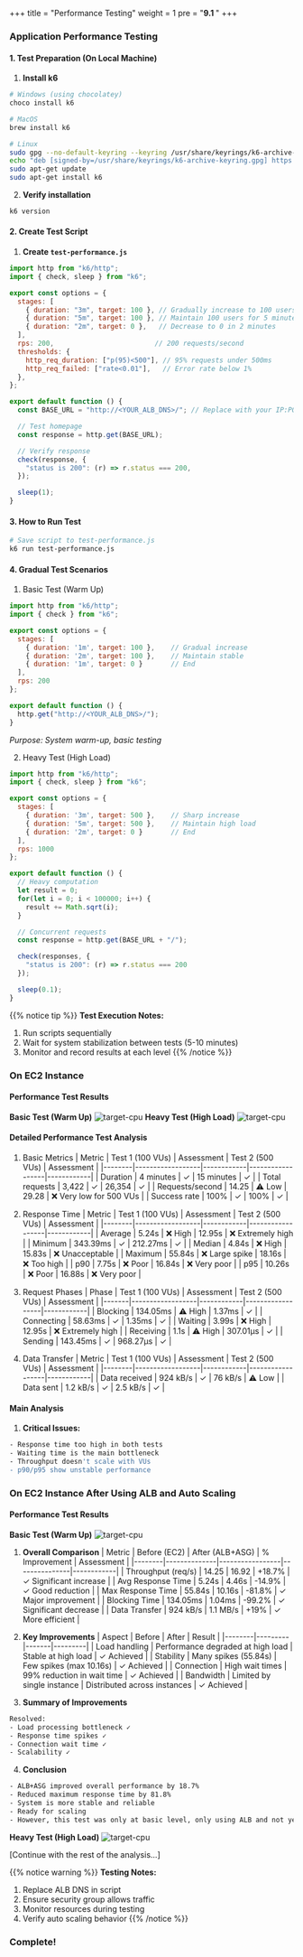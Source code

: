 +++
title = "Performance Testing"
weight = 1
pre = "<b>9.1 </b>"
+++

### Application Performance Testing

#### 1. Test Preparation (On Local Machine)

1. **Install k6**
```bash
# Windows (using chocolatey)
choco install k6

# MacOS
brew install k6

# Linux
sudo gpg --no-default-keyring --keyring /usr/share/keyrings/k6-archive-keyring.gpg --keyserver hkp://keyserver.ubuntu.com:80 --recv-keys C5AD17C747E3415A3642D57D77C6C491D6AC1D69
echo "deb [signed-by=/usr/share/keyrings/k6-archive-keyring.gpg] https://dl.k6.io/deb stable main" | sudo tee /etc/apt/sources.list.d/k6.list
sudo apt-get update
sudo apt-get install k6
```

2. **Verify installation**
```bash
k6 version
```

#### 2. Create Test Script

1. **Create `test-performance.js`**
```javascript
import http from "k6/http";
import { check, sleep } from "k6";

export const options = {
  stages: [
    { duration: "3m", target: 100 }, // Gradually increase to 100 users in 3 minutes
    { duration: "5m", target: 100 }, // Maintain 100 users for 5 minutes
    { duration: "2m", target: 0 },   // Decrease to 0 in 2 minutes
  ],
  rps: 200,                         // 200 requests/second
  thresholds: {
    http_req_duration: ["p(95)<500"], // 95% requests under 500ms
    http_req_failed: ["rate<0.01"],   // Error rate below 1%
  },
};

export default function () {
  const BASE_URL = "http://<YOUR_ALB_DNS>/"; // Replace with your IP:PORT or ALB DNS

  // Test homepage
  const response = http.get(BASE_URL);

  // Verify response
  check(response, {
    "status is 200": (r) => r.status === 200,
  });

  sleep(1);
}
```

#### 3. How to Run Test
```bash
# Save script to test-performance.js
k6 run test-performance.js
```

#### 4. Gradual Test Scenarios
1. Basic Test (Warm Up)
```javascript
import http from "k6/http";
import { check } from "k6";

export const options = {
  stages: [
    { duration: '1m', target: 100 },    // Gradual increase
    { duration: '2m', target: 100 },    // Maintain stable
    { duration: '1m', target: 0 }       // End
  ],
  rps: 200
};

export default function () {
  http.get("http://<YOUR_ALB_DNS>/");
}
```

*Purpose: System warm-up, basic testing*

2. Heavy Test (High Load)
```javascript
import http from "k6/http";
import { check, sleep } from "k6";

export const options = {
  stages: [
    { duration: '3m', target: 500 },    // Sharp increase
    { duration: '5m', target: 500 },    // Maintain high load
    { duration: '2m', target: 0 }       // End
  ],
  rps: 1000
};

export default function () {
  // Heavy computation
  let result = 0;
  for(let i = 0; i < 100000; i++) {
    result += Math.sqrt(i);
  }

  // Concurrent requests
  const response = http.get(BASE_URL + "/");

  check(responses, {
    "status is 200": (r) => r.status === 200
  });

  sleep(0.1);
}
```

{{% notice tip %}}
**Test Execution Notes:**
1. Run scripts sequentially
2. Wait for system stabilization between tests (5-10 minutes)
3. Monitor and record results at each level
{{% /notice %}}

### On EC2 Instance
#### Performance Test Results
**Basic Test (Warm Up)**
![target-cpu](/images/9-TestPerformance-And-Flow/1.png)
**Heavy Test (High Load)**
![target-cpu](/images/9-TestPerformance-And-Flow/3.png)

#### Detailed Performance Test Analysis
1. Basic Metrics
| Metric | Test 1 (100 VUs) | Assessment | Test 2 (500 VUs) | Assessment |
|--------|------------------|------------|------------------|------------|
| Duration | 4 minutes | ✓ | 15 minutes | ✓ |
| Total requests | 3,422 | ✓ | 26,354 | ✓ |
| Requests/second | 14.25 | ⚠️ Low | 29.28 | ❌ Very low for 500 VUs |
| Success rate | 100% | ✓ | 100% | ✓ |

2. Response Time
| Metric | Test 1 (100 VUs) | Assessment | Test 2 (500 VUs) | Assessment |
|--------|------------------|------------|------------------|------------|
| Average | 5.24s | ❌ High | 12.95s | ❌ Extremely high |
| Minimum | 343.39ms | ✓ | 212.27ms | ✓ |
| Median | 4.84s | ❌ High | 15.83s | ❌ Unacceptable |
| Maximum | 55.84s | ❌ Large spike | 18.16s | ❌ Too high |
| p90 | 7.75s | ❌ Poor | 16.84s | ❌ Very poor |
| p95 | 10.26s | ❌ Poor | 16.88s | ❌ Very poor |

3. Request Phases
| Phase | Test 1 (100 VUs) | Assessment | Test 2 (500 VUs) | Assessment |
|-------|------------------|------------|------------------|------------|
| Blocking | 134.05ms | ⚠️ High | 1.37ms | ✓ |
| Connecting | 58.63ms | ✓ | 1.35ms | ✓ |
| Waiting | 3.99s | ❌ High | 12.95s | ❌ Extremely high |
| Receiving | 1.1s | ⚠️ High | 307.01µs | ✓ |
| Sending | 143.45ms | ✓ | 968.27µs | ✓ |

4. Data Transfer
| Metric | Test 1 (100 VUs) | Assessment | Test 2 (500 VUs) | Assessment |
|--------|------------------|------------|------------------|------------|
| Data received | 924 kB/s | ✓ | 76 kB/s | ⚠️ Low |
| Data sent | 1.2 kB/s | ✓ | 2.5 kB/s | ✓ |

#### Main Analysis

1. **Critical Issues:**
```bash
- Response time too high in both tests
- Waiting time is the main bottleneck
- Throughput doesn't scale with VUs
- p90/p95 show unstable performance
```

### On EC2 Instance After Using ALB and Auto Scaling
#### Performance Test Results
**Basic Test (Warm Up)**
![target-cpu](/images/9-TestPerformance-And-Flow/7.png)

1. **Overall Comparison**
| Metric | Before (EC2) | After (ALB+ASG) | % Improvement | Assessment |
|--------|--------------|-----------------|---------------|------------|
| Throughput (req/s) | 14.25 | 16.92 | +18.7% | ✓ Significant increase |
| Avg Response Time | 5.24s | 4.46s | -14.9% | ✓ Good reduction |
| Max Response Time | 55.84s | 10.16s | -81.8% | ✓ Major improvement |
| Blocking Time | 134.05ms | 1.04ms | -99.2% | ✓ Significant decrease |
| Data Transfer | 924 kB/s | 1.1 MB/s | +19% | ✓ More efficient |

2. **Key Improvements**
| Aspect | Before | After | Result |
|--------|---------|-------|---------|
| Load handling | Performance degraded at high load | Stable at high load | ✓ Achieved |
| Stability | Many spikes (55.84s) | Few spikes (max 10.16s) | ✓ Achieved |
| Connection | High wait times | 99% reduction in wait time | ✓ Achieved |
| Bandwidth | Limited by single instance | Distributed across instances | ✓ Achieved |

3. **Summary of Improvements**
```bash
Resolved:
- Load processing bottleneck ✓
- Response time spikes ✓
- Connection wait time ✓
- Scalability ✓
```

4. **Conclusion**
```bash
- ALB+ASG improved overall performance by 18.7%
- Reduced maximum response time by 81.8%
- System is more stable and reliable
- Ready for scaling
- However, this test was only at basic level, only using ALB and not yet reaching Auto Scaling usage. In the next section, let's examine performance at heavy load to see results after using Auto Scaling.
```

**Heavy Test (High Load)**
![target-cpu](/images/9-TestPerformance-And-Flow/10.png)

[Continue with the rest of the analysis...]

{{% notice warning %}}
**Testing Notes:**
1. Replace ALB DNS in script
2. Ensure security group allows traffic
3. Monitor resources during testing
4. Verify auto scaling behavior
{{% /notice %}}

### Complete!